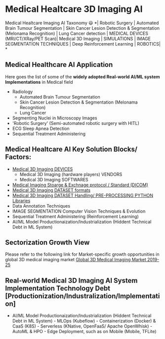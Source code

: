 # Medical Healtcare 3D Imaging AI
Medical Healtcare Imaging AI Taxonomy :smiley: 
*| Robotic Surgery | Automated Brain Tumour Segmentation | Skin Cancer Lesion Detection & Segmentation (Melonama Recognition) |  Lung Cancer detection | MEDICAL DEVICES (MRI/CT/XRay/PET Scan)| Medical 3D Imaging | SIMULATIONS |  IMAGE SEGMENTATION TECHNIQUES | Deep Reinforcement Learning | ROBOTICS| * 

## Medical Healthcare AI Application 

Here goes the list of some of the **widely adopted Real-world AI/ML system Implementations** in Medical field
 - Radiology 
	- Automated Brain Tumour Segmentation 
	- Skin Cancer Lesion Detection & Segmentation (Melonama Recognition)
	- Lung Cancer 
 - Segmenting Nuclei in Microscopy Images
 - 'Robotic Surgery' (Semi-automated robotic surgery with HITL) 
 - ECG Sleep Apnea Detection
 - Sequential Treatment Administering

## Medical Healtcare AI Key Solution Blocks/ Factors:
- [Medical 3D Imaging DEVICES](https://github.com/Deep-Mind-Hive/3DImaging-Medical_Lidar_Seismic_Satellite_3DScanning)
   - Medical 3D Imaging (hardware players) VENDORS 
   - Medical 3D Imaging SOFTWARES
- [Medical Imaging Stoarge & Exchnage protocol / Standard (DICOM)](https://github.com/Deep-Mind-Hive/3DImaging-Medical_Lidar_Seismic_Satellite_3DScanning)
- [Medical 3D Imaging DATASET formats](https://github.com/Deep-Mind-Hive/3DImaging-Medical_Lidar_Seismic_Satellite_3DScanning)
- [Medical 3D Imaging DATASET Handling/ PRE-PROCESSING PYTHON Libraries](https://github.com/Deep-Mind-Hive/3DImaging-Medical_Lidar_Seismic_Satellite_3DScanning)
- Data Annotation Techniques
- IMAGE SEGMENTATION Computer Vision Techniques & Evolution
- Sequential Treatment Administering (Reinforcement Learning)
- AI/ML Model Productionaization/Industrialization (Hiddent Technical Debt in ML System)

 
## Sectorization Growth View
Please refer to the following link for Market-specific growth opportunities in global 3D medical imaging market
[Global 3D Medical Imaging Market 2019-25](https://www.researchandmarkets.com/research/xpnd7g/worldwide_3d?w=4)

## Real-world Medical 3D Imaging AI System Implementation Technology Debt [Productionization/Industralization/Implementation]
- AI/ML Model Productionaization/Industrialization (Hiddent Technical Debt in ML System)
			- MLOps (Kubeflow)
			- Containerization (Docker) & CaaS (K8S)
			- Serverless (KNative, OpenFaaS/ Apache OpenWhisk)
			- AutoML & HPO
			- Edge Deployment, such as on Mobile (Mobile, TFLite)
